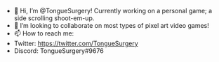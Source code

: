 - 👋 Hi, I’m @TongueSurgery!
Currently working on a personal game; a side scrolling shoot-em-up.
- 💞️ I’m looking to collaborate on most types of pixel art video games!
- 📫 How to reach me:
-   Twitter: https://twitter.com/TongueSurgery
-   Discord: TongueSurgery#9676

<!---
TongueSurgery/TongueSurgery is a ✨ special ✨ repository because its `README.md` (this file) appears on your GitHub profile.
You can click the Preview link to take a look at your changes.
--->
